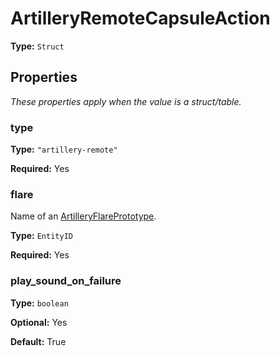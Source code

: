 # ArtilleryRemoteCapsuleAction

**Type:** `Struct`

## Properties

*These properties apply when the value is a struct/table.*

### type

**Type:** `"artillery-remote"`

**Required:** Yes

### flare

Name of an [ArtilleryFlarePrototype](prototype:ArtilleryFlarePrototype).

**Type:** `EntityID`

**Required:** Yes

### play_sound_on_failure

**Type:** `boolean`

**Optional:** Yes

**Default:** True

